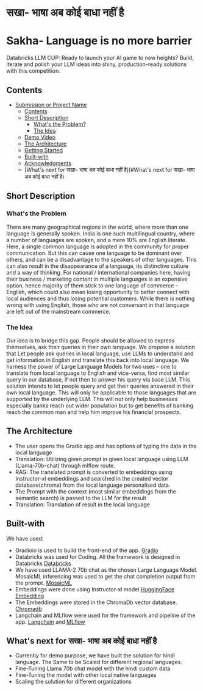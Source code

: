 #  सखा- भाषा अब कोई बाधा नहीं है
# Sakha- Language is no more barrier
Databricks LLM CUP: Ready to launch your AI game to new heights? Build, iterate and polish your LLM ideas into shiny, production-ready solutions with this competition.

## Contents
* [Submission or Project Name](#Prakriti)
    * [Contents](#Contents)
    * [Short Description](#Short-description)
         * [What's the Problem?](#what's-the-problem)
         * [The Idea](#the-idea)
    * [Demo Video](#Demo-video)
    * [The Architecture](#the-architecture)
    * [Getting Started](#Getting-started)
    * [Built-with](#Built-with)
    * [Acknowledgments](#Acknowledgments)
    * [What's next for सखा- भाषा अब कोई बाधा नहीं है](#What's next for सखा- भाषा अब कोई बाधा नहीं है)
 
## Short Description
### What's the Problem
There are many geographical regions in the world, where more than one language is generally spoken. India is one such multilingual country, where a number of languages are spoken, and a mere 10% are English literate. Here, a single common language is adopted in the community for proper communication. But this can cause one language to be dominant over others, and can be a disadvantage to the speakers of other languages. This can also result in the disappearance of a language, its distinctive culture and a way of thinking. For national / international companies here, having their business / marketing content in multiple languages is an expensive option, hence majority of them stick to one language of commerce – English, which could also mean losing opportunity to better connect with local audiences and thus losing potential customers. While there is nothing wrong with using English, those who are not conversant in that language are left out of the mainstream commerce.


### The Idea
Our idea is to bridge this gap. People should be allowed to express themselves, ask their queries in their own language. We propose a solution that Let people ask queries in local language, use LLMs to understand and get information in English and translate this back into local language. We harness the power of Large Language Models for two uses – one to translate from local language to English and vice-versa, find most similar query in our database, if not then to answer his query via base LLM. This solution intends to let people query and get their queries answered in their own local language. This will only be applicable to those languages that are supported by the underlying LLM. This will not only help businesses especially banks reach out wider population but to get benefits of banking reach the common man and help him improve his financial prospects. 

## The Architecture
* The user opens the Gradio app and has options of typing the data in the local language
* Translation: Utilizing given prompt in given local language using LLM (Llama-70b-chat) through mlflow route.
* RAG: The translated prompt is converted to embeddings using Instructor-xl embeddings and searched in the created vector database(chroma) from the local language personalised data.
* The Prompt with the context (most similar embeddings from the semantic search) is passed to the LLM for the result
* Translation: Translation of result in the local language

## Built-with
We have used:
* Gradioio is used to build the front-end of the app. [Gradio](https://www.gradio.app/)
* Databricks was used for Coding. All the framework is designed in Databricks [Databricks](https://www.databricks.com/)
* We have used LLAMA-2 70b chat as the chosen Large Language Model. MosaicML inferencing was used to get the chat completion output from the prompt. [MosaicML](https://www.mosaicml.com/)
* Embeddings were done using Instructor-xl model [HuggingFace Embedding](https://huggingface.co/hkunlp/instructor-xl)
* The Embeddings were stored in the ChromaDb vector database. [Chromadb](https://www.trychroma.com/)
* Langchain and MLflow were used for the framework and pipeline of  the app. [Langchain](https://www.langchain.com/) and [MLflow](https://mlflow.org/)

## What's next for सखा- भाषा अब कोई बाधा नहीं है
* Currently for demo purpose, we have built the solution for hindi language. The Same to be Scaled for different regional languages.
* Fine-Tuning Llama 70b chat model with the hindi custom data
* Fine-Tuning the model with other local native languages
* Scaling the solution for different organizations

